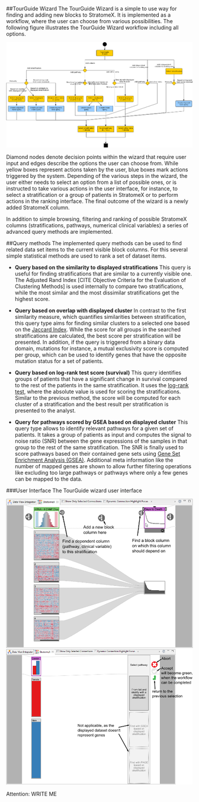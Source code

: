 ##TourGuide Wizard
The TourGuide Wizard is a simple to use way for finding and adding new blocks to StratomeX. It is implemented as a workflow, where the user can choose from various possibilities. The following figure illustrates the TourGuide Wizard workflow including all options. 

![](i/workflow.png "Possible choices in Tour Guide wizard")

Diamond nodes denote decision points within the wizard that require user input and edges describe the options the user can choose from. While yellow boxes represent actions taken by the user, blue boxes mark actions triggered by the system. Depending of the various steps in the wizard, the user either needs to select an option from a list of possible ones, or is instructed to take various actions in the user interface, for instance, to select a stratification or a group of patients in StratomeX  or to perform actions in the ranking interface. The final outcome of the wizard is a newly added StratomeX column.

In addition to simple browsing, filtering and ranking of possible StratomeX columns (stratifications, pathways, numerical clinical variables) a series of advanced query methods are implemented.

##Query methods
The implemented query methods can be used to find related data set items to the current visible block columns. For this several simple statistical methods are used to rank a set of dataset items. 

 * **Query based on the similarity to displayed stratifications** 
  This query is useful for finding stratifications that are similar to a currently visible one. The Adjusted Rand Index [CITE Objective Criteria for the Evaluation of Clustering Methods] is used internally to compare two stratifications, while the most similar and the most dissimilar stratifications get the highest score. 

 * **Query based on overlap with displayed cluster** 
  In contrast to the first similarity measure, which quantifies similarities between stratification, this query type aims for finding similar clusters to a selected one based on the [Jaccard Index](http://en.wikipedia.org/wiki/Jaccard_index). While the score for all groups in the searched stratifications are calculated, the best score per stratification will be presented. In addition, if the query is triggered from a binary data domain, mutations for instance, a mutual exclusivity score is computed per group, which can be used to identify genes that have the opposite mutation status for a set of patients.

 * **Query based on log-rank test score (survival)** 
  This query identifies groups of patients that have a significant change in survival compared to the rest of the patients in the same stratification. It uses the [log-rank test](http://en.wikipedia.org/wiki/Logrank_test), where the absolute value is used for scoring the stratifications. Similar to the previous method, the score will be computed for each cluster of a stratification and the best result per stratification is presented to the analyst.

 * **Query for pathways scored by GSEA based on displayed cluster** 
  This query type allows to identify relevant pathways for a given set of patients. It takes a group of patients as input and computes the signal to noise ratio (SNR) between the gene expressions of the samples in that group to the rest of the same stratification. The SNR is finally used to score pathways based on their contained gene sets using [Gene Set Enrichment Analysis (GSEA)](https://www.broadinstitute.org/gsea/index.jsp). Additional meta information like the number of mapped genes are shown to allow further filtering operations like excluding too large pathways or pathways where only a few genes can be mapped to the data.
  
###User Interface
The TourGuide wizard user interface 

![](i/wizard_2.png "three different triggering options to start the TourGuide wizard")
![](i/wizard_1.png "explaination of the TourGuide wizard interface")


Attention: WRITE ME

